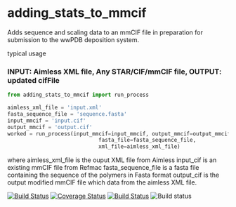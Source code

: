 # adding_stats_to_mmcif

Adds sequence and scaling data to an mmCIF file in preparation for submission to the wwPDB deposition system.

typical usage

### INPUT: Aimless XML file, Any STAR/CIF/mmCIF file, OUTPUT: updated cifFile
```python
from adding_stats_to_mmcif import run_process

aimless_xml_file = 'input.xml'
fasta_sequence_file = 'sequence.fasta'
input_mmcif = 'input.cif'
output_mmcif = 'output.cif'
worked = run_process(input_mmcif=input_mmcif, output_mmcif=output_mmcif,
                             fasta_file=fasta_sequence_file,
                             xml_file=aimless_xml_file)
```
where
aimless_xml_file is the ouput XML file from Aimless
input_cif is an existing mmCIF file from Refmac
fasta_sequence_file is a fasta file containing the sequence of the polymers in Fasta format
output_cif is the output modified mmCIF file which data from the aimless XML file.

[![Build Status](https://travis-ci.org/berrisfordjohn/adding_stats_to_mmcif.svg?branch=master)](https://travis-ci.org/berrisfordjohn/adding_stats_to_mmcif)
[![Coverage Status](https://coveralls.io/repos/github/berrisfordjohn/adding_stats_to_mmcif/badge.svg?branch=master)](https://coveralls.io/github/berrisfordjohn/adding_stats_to_mmcif?branch=master)
[![Build Status](https://dev.azure.com/berrisfordjohn/berrisford_john/_apis/build/status/berrisfordjohn.adding_stats_to_mmcif?branchName=master)](https://dev.azure.com/berrisfordjohn/berrisford_john/_build/latest?definitionId=2&branchName=master)
![Build status](https://github.com/berrisfordjohn/adding_stats_to_mmcif/actions/workflows/tests.yml/badge.svg)
